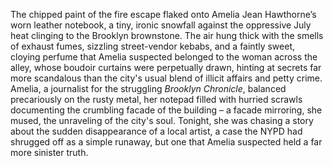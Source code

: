 The chipped paint of the fire escape flaked onto Amelia Jean Hawthorne’s worn leather notebook, a tiny, ironic snowfall against the oppressive July heat clinging to the Brooklyn brownstone.  The air hung thick with the smells of exhaust fumes, sizzling street-vendor kebabs, and a faintly sweet, cloying perfume that Amelia suspected belonged to the woman across the alley, whose boudoir curtains were perpetually drawn, hinting at secrets far more scandalous than the city's usual blend of illicit affairs and petty crime.  Amelia, a journalist for the struggling *Brooklyn Chronicle*, balanced precariously on the rusty metal, her notepad filled with hurried scrawls documenting the crumbling facade of the building – a facade mirroring, she mused, the unraveling of the city's soul.  Tonight, she was chasing a story about the sudden disappearance of a local artist, a case the NYPD had shrugged off as a simple runaway, but one that Amelia suspected held a far more sinister truth.
